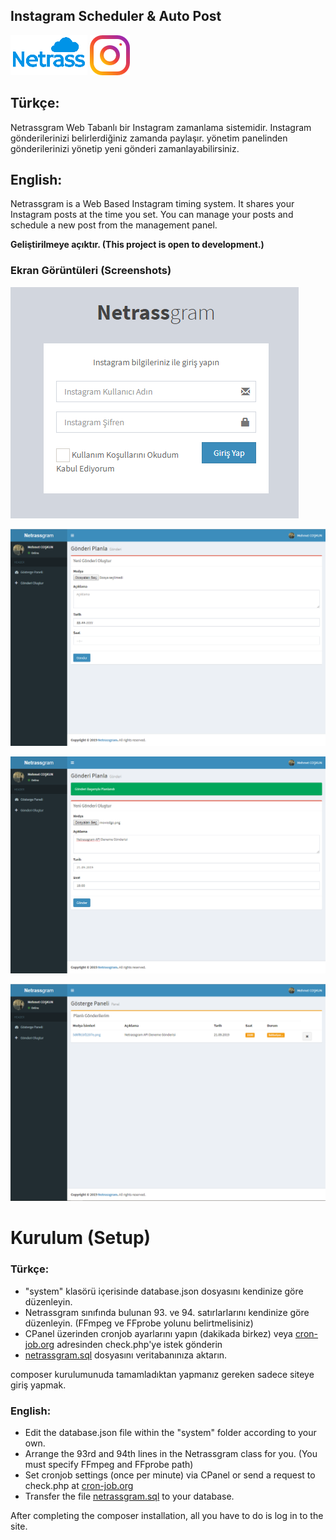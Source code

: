 ## Instagram Scheduler & Auto Post
![NetrassCloud Logo](images/logo.png) ![Instagram Logo](images/instagram.png)

## Türkçe:
Netrassgram Web Tabanlı bir Instagram zamanlama sistemidir. Instagram gönderilerinizi belirlerdiğiniz zamanda paylaşır. yönetim panelinden gönderilerinizi yönetip yeni gönderi zamanlayabilirsiniz.

## English:
Netrassgram is a Web Based Instagram timing system. It shares your Instagram posts at the time you set. You can manage your posts and schedule a new post from the management panel.

**Geliştirilmeye açıktır. (This project is open to development.)**

### Ekran Görüntüleri (Screenshots)

![Page 1](images/page1.png)

![Page 2](images/page2.png)

![Page 3](images/page3.png)

![Page 4](images/page4.png)

# Kurulum (Setup)

### Türkçe:
 - "system" klasörü içerisinde database.json dosyasını kendinize göre düzenleyin.
 - Netrassgram sınıfında bulunan 93. ve 94. satırlarlarını kendinize göre düzenleyin. (FFmpeg ve FFprobe yolunu belirtmelisiniz)
 - CPanel üzerinden cronjob ayarlarını yapın (dakikada birkez) veya [cron-job.org](https://cron-job.org/) adresinden check.php'ye istek gönderin
 - [netrassgram.sql](netrassgram.sql) dosyasını veritabanınıza aktarın.

composer kurulumunuda tamamladıktan yapmanız gereken sadece siteye giriş yapmak.

### English:
 - Edit the database.json file within the "system" folder according to your own.
 - Arrange the 93rd and 94th lines in the Netrassgram class for you. (You must specify FFmpeg and FFprobe path)
 - Set cronjob settings (once per minute) via CPanel or send a request to check.php at [cron-job.org](https://cron-job.org/)
 - Transfer the file [netrassgram.sql](netrassgram.sql) to your database.

After completing the composer installation, all you have to do is log in to the site.
